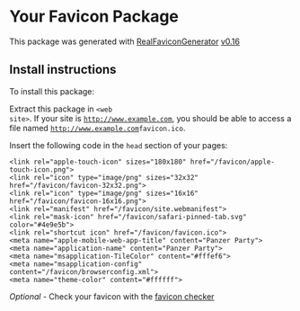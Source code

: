 # Your Favicon Package

This package was generated with [RealFaviconGenerator](https://realfavicongenerator.net/) [v0.16](https://realfavicongenerator.net/change_log#v0.16)

## Install instructions

To install this package:

Extract this package in <code>&lt;web site&gt;<?php echo /favicon/ ?></code>. If your site is <code>http://www.example.com</code>, you should be able to access a file named <code>http://www.example.com<?php echo /favicon/ ?>favicon.ico</code>.

Insert the following code in the `head` section of your pages:

    <link rel="apple-touch-icon" sizes="180x180" href="/favicon/apple-touch-icon.png">
    <link rel="icon" type="image/png" sizes="32x32" href="/favicon/favicon-32x32.png">
    <link rel="icon" type="image/png" sizes="16x16" href="/favicon/favicon-16x16.png">
    <link rel="manifest" href="/favicon/site.webmanifest">
    <link rel="mask-icon" href="/favicon/safari-pinned-tab.svg" color="#4e9e5b">
    <link rel="shortcut icon" href="/favicon/favicon.ico">
    <meta name="apple-mobile-web-app-title" content="Panzer Party">
    <meta name="application-name" content="Panzer Party">
    <meta name="msapplication-TileColor" content="#fffef6">
    <meta name="msapplication-config" content="/favicon/browserconfig.xml">
    <meta name="theme-color" content="#ffffff">

*Optional* - Check your favicon with the [favicon checker](https://realfavicongenerator.net/favicon_checker)
